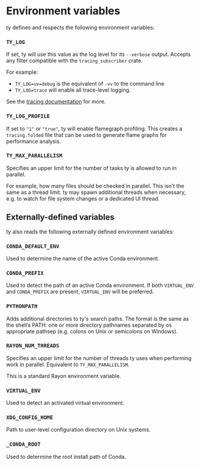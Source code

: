 # Environment variables

ty defines and respects the following environment variables:

### `TY_LOG`

If set, ty will use this value as the log level for its `--verbose` output.
Accepts any filter compatible with the `tracing_subscriber` crate.

For example:

- `TY_LOG=uv=debug` is the equivalent of `-vv` to the command line
- `TY_LOG=trace` will enable all trace-level logging.

See the [tracing documentation](https://docs.rs/tracing-subscriber/latest/tracing_subscriber/filter/struct.EnvFilter.html#example-syntax)
for more.

### `TY_LOG_PROFILE`

If set to `"1"` or `"true"`, ty will enable flamegraph profiling.
This creates a `tracing.folded` file that can be used to generate flame graphs
for performance analysis.

### `TY_MAX_PARALLELISM`

Specifies an upper limit for the number of tasks ty is allowed to run in parallel.

For example, how many files should be checked in parallel.
This isn't the same as a thread limit. ty may spawn additional threads
when necessary, e.g. to watch for file system changes or a dedicated UI thread.

## Externally-defined variables

ty also reads the following externally defined environment variables:

### `CONDA_DEFAULT_ENV`

Used to determine the name of the active Conda environment.

### `CONDA_PREFIX`

Used to detect the path of an active Conda environment.
If both `VIRTUAL_ENV` and `CONDA_PREFIX` are present, `VIRTUAL_ENV` will be preferred.

### `PYTHONPATH`

Adds additional directories to ty's search paths.
The format is the same as the shell’s PATH:
one or more directory pathnames separated by os appropriate pathsep
(e.g. colons on Unix or semicolons on Windows).

### `RAYON_NUM_THREADS`

Specifies an upper limit for the number of threads ty uses when performing work in parallel.
Equivalent to `TY_MAX_PARALLELISM`.

This is a standard Rayon environment variable.

### `VIRTUAL_ENV`

Used to detect an activated virtual environment.

### `XDG_CONFIG_HOME`

Path to user-level configuration directory on Unix systems.

### `_CONDA_ROOT`

Used to determine the root install path of Conda.

